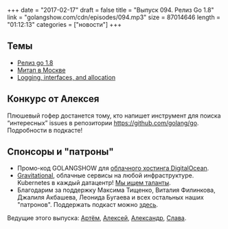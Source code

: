 +++
date = "2017-02-17"
draft = false
title = "Выпуск 094. Релиз Go 1.8"
link = "golangshow.com/cdn/episodes/094.mp3"
size = 87014646
length = "01:12:13"
categories = ["новости"]
+++

## Темы

* [Релиз go 1.8](https://github.com/LK4D4/report/blob/master/reports/golang-02-16_go18.md)
* [Митап в Москве](https://habrahabr.ru/company/avito/blog/322384/)
* [Logging, interfaces, and allocation](http://commaok.xyz/post/interface-allocs/)


## Конкурс от Алексея

Плюшевый гофер достанется тому, кто напишет инструмент для поиска “интересных” issues в репозитории https://github.com/golang/go.
Подробности в подкасте!

## Спонсоры и "патроны"

- Промо-код GOLANGSHOW для [облачного хостинга DigitalOcean](https://www.digitalocean.com/?utm_campaign=golangshow&utm_medium=podcast&refcode=63eedb038a3e).
- [Gravitational](http://gravitational.com), облачные сервисы на любой инфраструктуре. Kubernetes в каждый датацентр! [Мы ищем таланты](https://github.com/gravitational/careers).
- Благодарим за поддержку Максима Тищенко, Виталия Филинкова, Джалиля Акбашева, Леонида Бугаева и всех остальных наших "патронов". Поддержать подкаст можно [здесь](https://www.patreon.com/golangshow).

Ведущие этого выпуска:  [Артём](https://twitter.com/miolini), [Алексей](https://twitter.com/paaleksey), [Александр](https://twitter.com/LK4D4math), [Слава](https://twitter.com/m0sth8).
